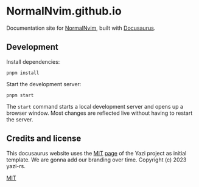 
# NormalNvim.github.io

Documentation site for [NormalNvim](https://github.com/NormalNvim/NormalNvim), built with [Docusaurus](https://docusaurus.io/).

## Development

Install dependencies:

```
pnpm install
```

Start the development server:

```
pnpm start
```

The `start` command starts a local development server and opens up a browser window. Most changes are reflected live without having to restart the server.

## Credits and license
This docusaurus website uses the [MIT](https://github.com/yazi-rs/yazi-rs.github.io/blob/main/LICENSE) [page](https://github.com/yazi-rs/yazi-rs.github.io) of the Yazi project as initial template. We are gonna add our branding over time. Copyright (c) 2023 yazi-rs.

[MIT](LICENSE)
